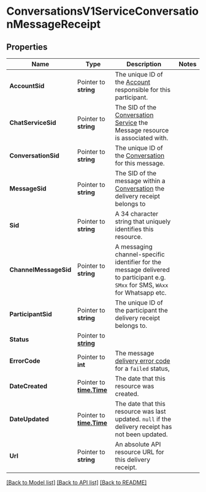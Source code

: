 # ConversationsV1ServiceConversationMessageReceipt

## Properties

Name | Type | Description | Notes
------------ | ------------- | ------------- | -------------
**AccountSid** | Pointer to **string** | The unique ID of the [Account](https://www.twilio.com/docs/iam/api/account) responsible for this participant. |
**ChatServiceSid** | Pointer to **string** | The SID of the [Conversation Service](https://www.twilio.com/docs/conversations/api/service-resource) the Message resource is associated with. |
**ConversationSid** | Pointer to **string** | The unique ID of the [Conversation](https://www.twilio.com/docs/conversations/api/conversation-resource) for this message. |
**MessageSid** | Pointer to **string** | The SID of the message within a [Conversation](https://www.twilio.com/docs/conversations/api/conversation-resource) the delivery receipt belongs to |
**Sid** | Pointer to **string** | A 34 character string that uniquely identifies this resource. |
**ChannelMessageSid** | Pointer to **string** | A messaging channel-specific identifier for the message delivered to participant e.g. `SMxx` for SMS, `WAxx` for Whatsapp etc.  |
**ParticipantSid** | Pointer to **string** | The unique ID of the participant the delivery receipt belongs to. |
**Status** | Pointer to [**string**](ServiceConversationMessageReceiptEnumDeliveryStatus.md) |  |
**ErrorCode** | Pointer to **int** | The message [delivery error code](https://www.twilio.com/docs/sms/api/message-resource#delivery-related-errors) for a `failed` status,  |
**DateCreated** | Pointer to [**time.Time**](time.Time.md) | The date that this resource was created. |
**DateUpdated** | Pointer to [**time.Time**](time.Time.md) | The date that this resource was last updated. `null` if the delivery receipt has not been updated. |
**Url** | Pointer to **string** | An absolute API resource URL for this delivery receipt. |

[[Back to Model list]](../README.md#documentation-for-models) [[Back to API list]](../README.md#documentation-for-api-endpoints) [[Back to README]](../README.md)


